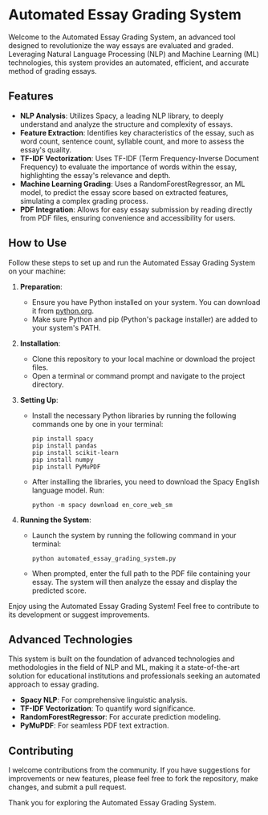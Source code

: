 # Automated Essay Grading System

Welcome to the Automated Essay Grading System, an advanced tool designed to revolutionize the way essays are evaluated and graded. Leveraging Natural Language Processing (NLP) and Machine Learning (ML) technologies, this system provides an automated, efficient, and accurate method of grading essays.

## Features

- **NLP Analysis**: Utilizes Spacy, a leading NLP library, to deeply understand and analyze the structure and complexity of essays.
- **Feature Extraction**: Identifies key characteristics of the essay, such as word count, sentence count, syllable count, and more to assess the essay's quality.
- **TF-IDF Vectorization**: Uses TF-IDF (Term Frequency-Inverse Document Frequency) to evaluate the importance of words within the essay, highlighting the essay's relevance and depth.
- **Machine Learning Grading**: Uses a RandomForestRegressor, an ML model, to predict the essay score based on extracted features, simulating a complex grading process.
- **PDF Integration**: Allows for easy essay submission by reading directly from PDF files, ensuring convenience and accessibility for users.

## How to Use

Follow these steps to set up and run the Automated Essay Grading System on your machine:

1. **Preparation**:
   - Ensure you have Python installed on your system. You can download it from [python.org](https://www.python.org/downloads/).
   - Make sure Python and pip (Python's package installer) are added to your system's PATH.

2. **Installation**:
   - Clone this repository to your local machine or download the project files.
   - Open a terminal or command prompt and navigate to the project directory.

3. **Setting Up**:
   - Install the necessary Python libraries by running the following commands one by one in your terminal:

     ```
     pip install spacy
     pip install pandas
     pip install scikit-learn
     pip install numpy
     pip install PyMuPDF
     ```

   - After installing the libraries, you need to download the Spacy English language model. Run:

     ```
     python -m spacy download en_core_web_sm
     ```

4. **Running the System**:
   - Launch the system by running the following command in your terminal:

     ```
     python automated_essay_grading_system.py
     ```

   - When prompted, enter the full path to the PDF file containing your essay. The system will then analyze the essay and display the predicted score.

Enjoy using the Automated Essay Grading System! Feel free to contribute to its development or suggest improvements.


## Advanced Technologies

This system is built on the foundation of advanced technologies and methodologies in the field of NLP and ML, making it a state-of-the-art solution for educational institutions and professionals seeking an automated approach to essay grading.

- **Spacy NLP**: For comprehensive linguistic analysis.
- **TF-IDF Vectorization**: To quantify word significance.
- **RandomForestRegressor**: For accurate prediction modeling.
- **PyMuPDF**: For seamless PDF text extraction.

## Contributing

I welcome contributions from the community. If you have suggestions for improvements or new features, please feel free to fork the repository, make changes, and submit a pull request.


Thank you for exploring the Automated Essay Grading System. 
